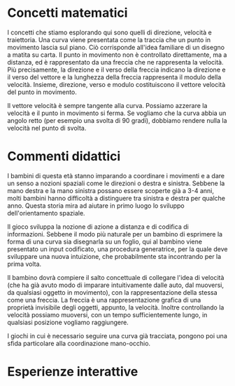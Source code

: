 # Concetti matematici
I concetti che stiamo esplorando qui sono quelli di direzione, velocità e traiettoria. Una curva viene presentata come la traccia che un punto in movimento lascia sul piano. Ciò corrisponde all'idea familiare di un disegno a matita su carta. Il punto in movimento non è controllato direttamente, ma a distanza, ed è rappresentato da una freccia che ne rappresenta la velocità. Più precisamente, la direzione e il verso della freccia indicano la direzione e il verso del vettore e la lunghezza della freccia rappresenta il modulo della velocità. Insieme, direzione, verso e modulo costituiscono il vettore velocità del punto in movimento.

Il vettore velocità è sempre tangente alla curva. Possiamo azzerare la velocità e il punto in movimento si ferma. Se vogliamo che la curva abbia un angolo retto (per esempio una svolta di 90 gradi), dobbiamo rendere nulla la velocità nel punto di svolta.

# Commenti didattici
I bambini di questa età stanno imparando a coordinare i movimenti e a dare un senso a nozioni spaziali come le direzioni o destra e sinistra. Sebbene la mano destra e la mano sinistra possano essere scoperte già a 3-4 anni, molti bambini hanno difficoltà a distinguere tra sinistra e destra per qualche anno. Questa storia mira ad aiutare in primo luogo lo sviluppo dell'orientamento spaziale.

Il gioco sviluppa la nozione di azione a distanza e di codifica di informazioni. Sebbene il modo più naturale per un bambino di esprimere la forma di una curva sia disegnarla su un foglio, qui al bambino viene presentato un input codificato, una procedura generatrice, per la quale deve sviluppare una nuova intuizione, che probabilmente sta incontrando per la prima volta.

Il bambino dovrà compiere il salto concettuale di collegare l'idea di velocità (che ha già avuto modo di imparare intuitivamente dalle auto, dal muoversi, da qualsiasi oggetto in movimento), con la rappresentazione della stessa come una freccia. La freccia è una rappresentazione grafica di una proprietà invisibile degli oggetti, appunto, la velocità. Inoltre controllando la velocità possiamo muoversi, con un tempo sufficientemente lungo, in qualsiasi posizione vogliamo raggiungere.

I giochi in cui è necessario seguire una curva già tracciata, pongono poi una sfida particolare alla coordinazione mano-occhio.

# Esperienze interattive
